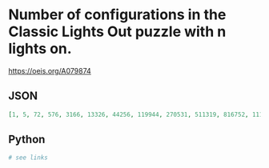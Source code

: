 # Number of configurations in the Classic Lights Out puzzle with n lights on\.
https://oeis.org/A079874
## JSON
```JSON
[1, 5, 72, 576, 3166, 13326, 44256, 119944, 270531, 511319, 816752, 1113504, 1300852, 1300852, 1113504, 816752, 511319, 270531, 119944, 44256, 13326, 3166, 576, 72, 5, 1]
```
## Python
```Python
# see links
```

